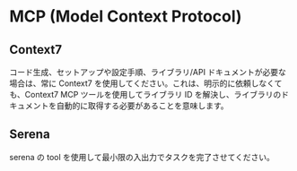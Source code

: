 # MCP (Model Context Protocol)

## Context7

コード生成、セットアップや設定手順、ライブラリ/API ドキュメントが必要な場合は、常に Context7 を使用してください。これは、明示的に依頼しなくても、Context7 MCP ツールを使用してライブラリ ID を解決し、ライブラリのドキュメントを自動的に取得する必要があることを意味します。

## Serena

serena の tool を使用して最小限の入出力でタスクを完了させてください。
